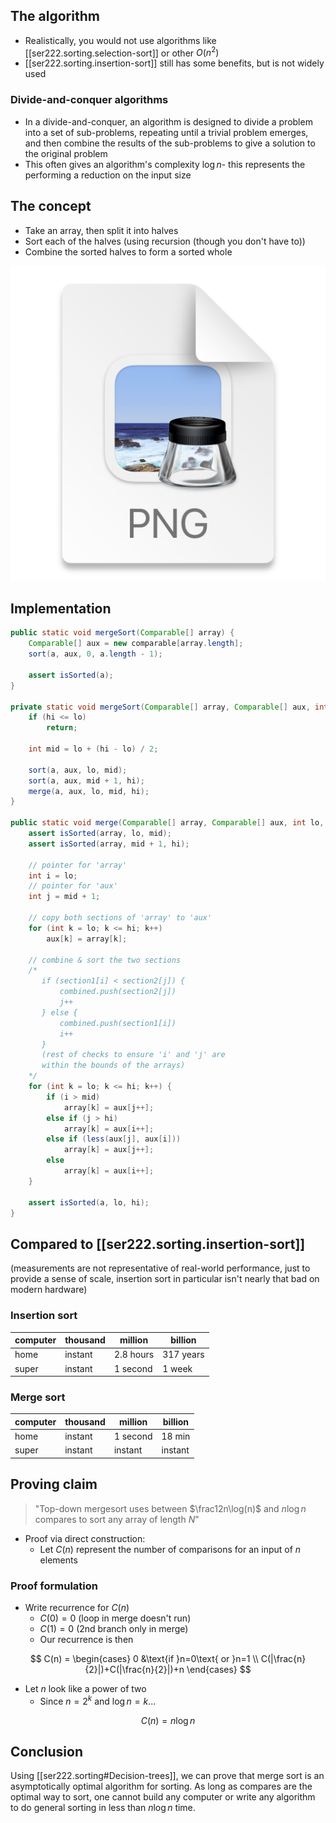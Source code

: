 
## The algorithm

- Realistically, you would not use algorithms like [[ser222.sorting.selection-sort]] or other $O(n^2)$
- [[ser222.sorting.insertion-sort]] still has some benefits, but is not widely used

### Divide-and-conquer algorithms

- In a divide-and-conquer, an algorithm is designed to divide a problem into a set of sub-problems, repeating until a trivial problem emerges, and then combine the results of the sub-problems to give a solution to the original problem
- This often gives an algorithm's complexity $\log{n}$- this represents the performing a reduction on the input size

## The concept

- Take an array, then split it into halves
- Sort each of the halves (using recursion (though you don't have to))
- Combine the sorted halves to form a sorted whole

![](/assets/images/2022-02-23-10-47-37.png)

## Implementation

```java
public static void mergeSort(Comparable[] array) {
    Comparable[] aux = new comparable[array.length];
    sort(a, aux, 0, a.length - 1);

    assert isSorted(a);
}

private static void mergeSort(Comparable[] array, Comparable[] aux, int lo, int hi) {
    if (hi <= lo)
        return;
    
    int mid = lo + (hi - lo) / 2;
    
    sort(a, aux, lo, mid);
    sort(a, aux, mid + 1, hi);
    merge(a, aux, lo, mid, hi);
}

public static void merge(Comparable[] array, Comparable[] aux, int lo, int mid, int hi) {
    assert isSorted(array, lo, mid);
    assert isSorted(array, mid + 1, hi);

    // pointer for 'array'
    int i = lo;
    // pointer for 'aux'
    int j = mid + 1;

    // copy both sections of 'array' to 'aux'
    for (int k = lo; k <= hi; k++)
        aux[k] = array[k];
    
    // combine & sort the two sections
    /*
       if (section1[i] < section2[j]) {
           combined.push(section2[j])
           j++
       } else {
           combined.push(section1[i])
           i++
       }
       (rest of checks to ensure 'i' and 'j' are
       within the bounds of the arrays)
    */
    for (int k = lo; k <= hi; k++) {
        if (i > mid)
            array[k] = aux[j++];
        else if (j > hi)
            array[k] = aux[i++];
        else if (less(aux[j], aux[i]))
            array[k] = aux[j++];
        else
            array[k] = aux[i++];
    }

    assert isSorted(a, lo, hi);
}
```

## Compared to [[ser222.sorting.insertion-sort]]

(measurements are not representative of real-world performance, just to provide a sense of scale, insertion sort in particular isn't nearly that bad on modern hardware)

### Insertion sort

| computer | thousand | million   | billion   |
| -------- | -------- | --------- | --------- |
| home     | instant  | 2.8 hours | 317 years |
| super    | instant  | 1 second  | 1 week    |

### Merge sort

| computer | thousand | million  | billion |
| -------- | -------- | -------- | ------- |
| home     | instant  | 1 second | 18 min  |
| super    | instant  | instant  | instant |

## Proving claim

> "Top-down mergesort uses between $\frac12n\log(n)$ and $n\log{n}$ compares to sort any array of length $N$"

- Proof via direct construction:
    - Let $C(n)$ represent the number of comparisons for an input of $n$ elements

### Proof formulation

- Write recurrence for $C(n)$
    - $C(0)=0$ (loop in merge doesn't run)
    - $C(1)=0$ (2nd branch only in merge)
    - Our recurrence is then

$$
C(n) = \begin{cases}
    0 &\text{if }n=0\text{ or }n=1 \\
    C(|\frac{n}{2}|)+C(|\frac{n}{2}|)+n
\end{cases}
$$

- Let $n$ look like a power of two
    - Since $n=2^k$ and $\log{n}=k$...

$$
C(n)=n\log{n}
$$

## Conclusion

Using [[ser222.sorting#Decision-trees]], we can prove that merge sort is an asymptotically optimal algorithm for sorting. As long as compares are the optimal way to sort, one cannot build any computer or write any algorithm to do general sorting in less than $n\log{n}$ time.